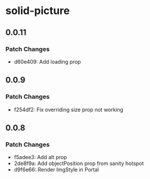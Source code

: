 # solid-picture

## 0.0.11

### Patch Changes

- d60e409: Add loading prop

## 0.0.9

### Patch Changes

- f254df2: Fix overriding size prop not working

## 0.0.8

### Patch Changes

- f5adee3: Add alt prop
- 2de8f9a: Add objectPosition prop from sanity hotspot
- d9f6e66: Render ImgStyle in Portal
